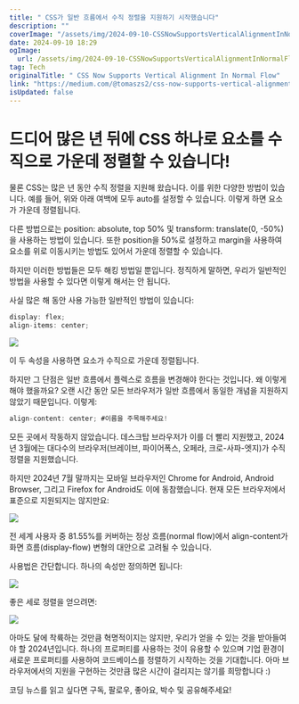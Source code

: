 ```yaml
---
title: " CSS가 일반 흐름에서 수직 정렬을 지원하기 시작했습니다"
description: ""
coverImage: "/assets/img/2024-09-10-CSSNowSupportsVerticalAlignmentInNormalFlow_0.png"
date: 2024-09-10 18:29
ogImage: 
  url: /assets/img/2024-09-10-CSSNowSupportsVerticalAlignmentInNormalFlow_0.png
tag: Tech
originalTitle: " CSS Now Supports Vertical Alignment In Normal Flow"
link: "https://medium.com/@tomaszs2/css-now-supports-vertical-alignment-in-normal-flow-13a85f06adb1"
isUpdated: false
---
```



# 드디어 많은 년 뒤에 CSS 하나로 요소를 수직으로 가운데 정렬할 수 있습니다!

물론 CSS는 많은 년 동안 수직 정렬을 지원해 왔습니다. 이를 위한 다양한 방법이 있습니다. 예를 들어, 위와 아래 여백에 모두 auto를 설정할 수 있습니다. 이렇게 하면 요소가 가운데 정렬됩니다.

다른 방법으로는 position: absolute, top 50% 및 transform: translate(0, -50%)을 사용하는 방법이 있습니다. 또한 position을 50%로 설정하고 margin을 사용하여 요소를 위로 이동시키는 방법도 있어서 가운데 정렬할 수 있습니다.

하지만 이러한 방법들은 모두 해킹 방법일 뿐입니다. 정직하게 말하면, 우리가 일반적인 방법을 사용할 수 있다면 이렇게 해서는 안 됩니다.

<div class="content-ad"></div>

사실 많은 해 동안 사용 가능한 일반적인 방법이 있습니다:

```js
display: flex;
align-items: center;
```

<img src="/assets/img/2024-09-10-CSSNowSupportsVerticalAlignmentInNormalFlow_0.png" />

이 두 속성을 사용하면 요소가 수직으로 가운데 정렬됩니다.

<div class="content-ad"></div>

하지만 그 단점은 일반 흐름에서 플렉스로 흐름을 변경해야 한다는 것입니다. 왜 이렇게 해야 했을까요? 오랜 시간 동안 모든 브라우저가 일반 흐름에서 동일한 개념을 지원하지 않았기 때문입니다. 이렇게:

```js
align-content: center; #이름을 주목해주세요!
```

모든 곳에서 작동하지 않았습니다. 데스크탑 브라우저가 이를 더 빨리 지원했고, 2024년 3월에는 대다수의 브라우저(브레이브, 파이어폭스, 오페라, 크로-사파-엣지)가 수직 정렬을 지원했습니다.

하지만 2024년 7월 말까지는 모바일 브라우저인 Chrome for Android, Android Browser, 그리고 Firefox for Android도 이에 동참했습니다. 현재 모든 브라우저에서 표준으로 지원되지는 않지만요:

<div class="content-ad"></div>

<img src="/assets/img/2024-09-10-CSSNowSupportsVerticalAlignmentInNormalFlow_1.png" />

전 세계 사용자 중 81.55%를 커버하는 정상 흐름(normal flow)에서 align-content가 화면 흐름(display-flow) 변형의 대안으로 고려될 수 있습니다.

사용법은 간단합니다. 하나의 속성만 정의하면 됩니다:

<img src="/assets/img/2024-09-10-CSSNowSupportsVerticalAlignmentInNormalFlow_2.png" />

<div class="content-ad"></div>

좋은 세로 정렬을 얻으려면:


<img src="/assets/img/2024-09-10-CSSNowSupportsVerticalAlignmentInNormalFlow_3.png" />


아마도 달에 착륙하는 것만큼 혁명적이지는 않지만, 우리가 얻을 수 있는 것을 받아들여야 할 2024년입니다. 하나의 프로퍼티를 사용하는 것이 유용할 수 있으며 기업 환경이 새로운 프로퍼티를 사용하여 코드베이스를 정렬하기 시작하는 것을 기대합니다. 아마 브라우저에서의 지원을 구현하는 것만큼 많은 시간이 걸리지는 않기를 희망합니다 :)

코딩 뉴스를 읽고 싶다면 구독, 팔로우, 좋아요, 박수 및 공유해주세요!